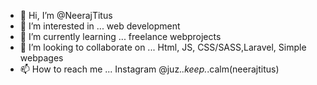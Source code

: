 - 👋 Hi, I’m @NeerajTitus
- 👀 I’m interested in ... web development
- 🌱 I’m currently learning ... freelance webprojects
- 💞️ I’m looking to collaborate on ... Html, JS, CSS/SASS,Laravel, Simple webpages
- 📫 How to reach me ... Instagram @juz._.keep._.calm(neerajtitus)

<!---
NeerajTitus/NeerajTitus is a ✨ special ✨ repository because its `README.md` (this file) appears on your GitHub profile.
You can click the Preview link to take a look at your changes.
--->
